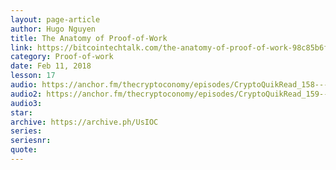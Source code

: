 ```yaml
---
layout: page-article
author: Hugo Nguyen
title: The Anatomy of Proof-of-Work
link: https://bitcointechtalk.com/the-anatomy-of-proof-of-work-98c85b6f6667
category: Proof-of-work
date: Feb 11, 2018
lesson: 17
audio: https://anchor.fm/thecryptoconomy/episodes/CryptoQuikRead_158---Anatomy-of-Proof-of-Work-Part-1---Hugo-Nguyen-e2ndpg/a-a7d5vg
audio2: https://anchor.fm/thecryptoconomy/episodes/CryptoQuikRead_159---Bitcoin--Chance--and-Randomness-Part-2---Hugo-Nguyen-e2ndpi/a-a7d5vf
audio3: 
star: 
archive: https://archive.ph/UsIOC
series: 
seriesnr: 
quote: 
---
```

